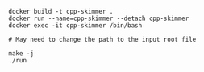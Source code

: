     docker build -t cpp-skimmer .
    docker run --name=cpp-skimmer --detach cpp-skimmer
    docker exec -it cpp-skimmer /bin/bash

    # May need to change the path to the input root file

    make -j
    ./run
